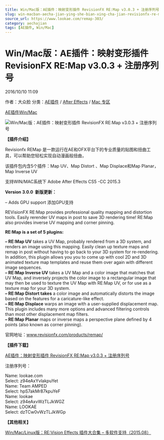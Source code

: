 ```yaml
---
title: Win/Mac版：AE插件：映射变形插件 RevisionFX RE:Map v3.0.3 + 注册序列号
slug: win-macban-aecha-jian-ying-she-bian-xing-cha-jian-revisionfx-re-map-v3-0-3-zhu-ce-xu-lie-hao
source_url: https://www.lookae.com/remap-303/
category: aechajian
tags: [AE插件, Win/Mac]
---
```

# Win/Mac版：AE插件：映射变形插件 RevisionFX RE:Map v3.0.3 + 注册序列号

2016/10/10 11:09

作者：大众脸
分类：[AE插件](https://www.lookae.com/after-effects/aechajian/) / [After Effects](https://www.lookae.com/after-effects/) / [Mac 专区](https://www.lookae.com/mac-osx/)

[AE插件](https://www.lookae.com/tag/ae%e6%8f%92%e4%bb%b6/)[Win/Mac](https://www.lookae.com/tag/winmac/)

![Win/Mac版：AE插件：映射变形插件 RevisionFX RE:Map v3.0.3 + 注册序列号](https://www.lookae.com/wp-content/uploads/2016/03/remap.jpg "Win/Mac版：AE插件：映射变形插件 RevisionFX RE:Map v3.0.3 + 注册序列号-LookAE.com")

**【插件介绍】**

Revisionfx REMap 是一款运行在AE和OFX平台下的专业质量的贴图和扭曲工具，可以帮助您轻松实现自动漫画般扭曲，

该插件包内含5个插件：Map UV、Map Distort 、Map Displace和Map Planar，Map Inverse UV

支持WIN/MAC系统下 Adobe After Effects CS5 -CC 2015.3

**Version 3.0.0  新版更新：**

– Adds GPU support 添加GPU支持

REVisionFX RE:Map provides professional quality mapping and distortion tools. Easily rerender UV maps in post to save 3D rendering time! RE:Map also provides inverse UV mapping and corner pinning.

**RE:Map is a set of 5 plugins:**

**– RE:Map UV** takes a UV Map, probably rendered from a 3D system, and renders an image using this mapping. Easily clean up texture maps and remap in post without having to go back to your 3D system for re-rendering. In addition, this plugin allows you you to come up with cool 2D and 3D animated texture map templates and reuse them over again with different image sequences.  
**– RE:Map Inverse UV** takes a UV Map and a color image that matches that UV Map, and inversely projects the color image to a rectangular image that may then be used to texture the UV Map with RE:Map UV, or for use as a texture map for your 3D system.  
**– RE:Map Distort takes** a color image and automatically distorts the image based on the features for a caricature-like effect.  
**– RE:Map Displace** warps an image with a user-supplied displacement map. This plugin includes many more options and advanced filtering controls than most other displacement map filters.  
**– RE:Map Planar** maps or inverse maps a perspective plane defined by 4 points (also known as corner pinning).

官网地址：www.revisionfx.com/products/remap/

**【插件下载】**

[AE插件：映射变形插件 RevisionFX RE:Map v3.0.3 + 注册序列号](http://lookae.ctfile.com/fs/KWY158203840)

注册序列号：

Name: lookae.com  
Select: z94eAxYvlakpuYet  
Name: Team AMPED  
Select: hpS7akMr87kpuYeF  
Name: lookae  
Select: z94eAxvWzTLJkWGZ  
Name: LOOKAE  
Select: dzTCw0vWzTLJkWGp

**【其他相关】**

[Win/Mac/Linux版：RE:Vision Effects 插件大合集 – 多软件支持（2015.08）](https://www.lookae.com/revisionfx201508/)
